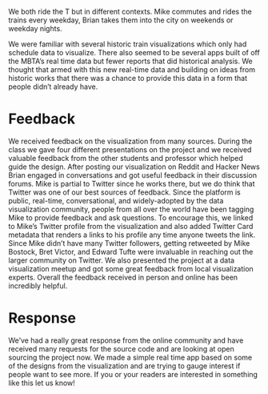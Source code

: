 We both ride the T but in different contexts.  Mike commutes and rides the trains every weekday, Brian takes them into the city on weekends or weekday nights.

We were familiar with several historic train visualizations which only had schedule data to visualize.  There also seemed to be several apps built of off the MBTA’s real time data but fewer reports that did historical analysis.  We thought that armed with this new real-time data and building on ideas from historic works that there was a chance to provide this data in a form that people didn’t already have.

# Feedback
We received feedback on the visualization from many sources.  During the class we gave four different presentations on the project and we received valuable feedback from the other students and professor which helped guide the design. After posting our visualization on Reddit and Hacker News Brian engaged in conversations and got useful feedback in their discussion forums.  Mike is partial to Twitter since he works there, but we do think that Twitter was one of our best sources of feedback. Since the platform is public, real-time, conversational, and widely-adopted by the data visualization community, people from all over the world have been tagging Mike to provide feedback and ask questions.  To encourage this, we linked to Mike’s Twitter profile from the visualization and also added Twitter Card metadata that renders a links to his profile any time anyone tweets the link.  Since Mike didn’t have many Twitter followers, getting retweeted by Mike Bostock, Bret Victor, and Edward Tufte were invaluable in reaching out the larger community on Twitter.  We also presented the project at a data visualization meetup and got some great feedback from local visualization experts.  Overall the feedback received in person and online has been incredibly helpful.

# Response
We’ve had a really great response from the online community and have received many requests for the source code and are looking at open sourcing the project now.  We made a simple real time app based on some of the designs from the visualization and are trying to gauge interest if people want to see more.  If you or your readers are interested in something like this let us know!